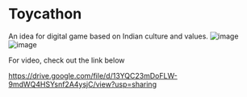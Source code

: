 # Toycathon
An idea for digital game based on Indian culture and values. 
![image](https://user-images.githubusercontent.com/62303912/164979047-69210d01-c55d-439d-a1dc-8535e49e2edb.png)
![image](https://user-images.githubusercontent.com/62303912/164979072-c4d0e577-feb0-4c93-a1ed-30d7472e7c46.png)


For video, check out the link below

https://drive.google.com/file/d/13YQC23mDoFLW-9mdWQ4HSYsnf2A4ysjC/view?usp=sharing

